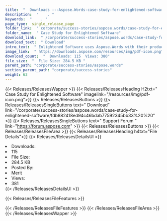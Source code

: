 ```yaml
---
title:  "  Downloads ---Aspose.Words-case-study-for-enlightened-software . " 
description:  "    . " 
keywords:  "    . " 
page_type:  single_release_page
folder_link:  " corporate/success-stories/aspose.words/case-study-for-enlightened-software/"
folder_name:  " Case Study for Enlightened Software"
download_link:  " /corporate/success-stories/aspose.words/case-study-for-enlightened-software/fdb882418ed94c46bdab77592345bb33"
download_text:  " Download"
intro_text:  " Enlightened Software uses Aspose.Words with their product to generate Word forma..."
image_link:  " https://downloads.aspose.com/resources/img/pdf-icon.png"
download_count:  "  Downloads: 115  Views: 380"
file_size:  "  File Size: 284.5 KB "
parent_path: "corporate/success-stories/aspose.words"
section_parent_path: "corporate/success-stories"
weight: 63 
---
```


{{< Releases/ReleasesWapper >}}
  {{< Releases/ReleasesHeading H2txt=" Case Study for Enlightened Software" imagelink="/resources/img/pdf-icon.png">}}
  {{< Releases/ReleasesButtons >}}
    {{< Releases/ReleasesSingleButtons text=" Download" link="/corporate/success-stories/aspose.words/case-study-for-enlightened-software/fdb882418ed94c46bdab77592345bb33%20%20" >}}
    {{< Releases/ReleasesSingleButtons text=" Support Forum " link="https://forum.aspose.com" >}}
  {{< Releases/ReleasesButtons >}}
  {{< Releases/ReleasesFileArea >}}
    {{< Releases/ReleasesHeading h4txt="File Details">}}
    {{< Releases/ReleasesDetailsUl >}}
             <li>Downloads:</li><li>115</li><li>File Size:</li><li>284.5 KB</li><li>Posted By:</li><li>Merit</li><li>Views:</li><li>381</li>
    {{< /Releases/ReleasesDetailsUl >}}

  {{< Releases/ReleasesFileFeatures >}}
      
  {{< /Releases/ReleasesFileFeatures >}}
 {{< /Releases/ReleasesFileArea >}}
{{< /Releases/ReleasesWapper >}}


